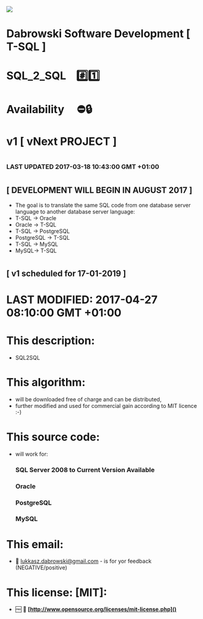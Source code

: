 <img src="https://github.com/Dabrowski-Software-Development/SoftwareDevelopment-T-SQL-3/blob/master/github_json2sql.png"></img>
# Dabrowski Software Development [ T-SQL ]
# SQL_2_SQL&nbsp;&nbsp;&nbsp;&nbsp;:hash::one:
#
#
# Availability&nbsp;&nbsp;&nbsp;&nbsp;&nbsp;:no_entry::lock:
# <strong>v1 </strong> [ vNext PROJECT ]
#
### <strong>LAST UPDATED 2017-03-18 10:43:00 GMT +01:00</strong>
#
#
## [ DEVELOPMENT WILL BEGIN IN AUGUST 2017 ]
- The goal is to translate the same SQL code from one database server language to another database server language:
 - T-SQL -> Oracle
 - Oracle -> T-SQL
 - T-SQL -> PostgreSQL
 - PostgreSQL -> T-SQL
 - T-SQL -> MySQL
 - MySQL-> T-SQL
#
## [ v1 scheduled for 17-01-2019 ]
#
#
# <strong>LAST MODIFIED: 2017-04-27 08:10:00 GMT +01:00</strong>
#
#
#
# This description:
 - SQL2SQL

#
# This algorithm:
  - will be downloaded free of charge and can be distributed,
  - further modified and used for commercial gain according to MIT licence :-) 

#
# This source code:
  - will work for:
    ### SQL Server 2008 to Current Version Available
    ### Oracle
    ### PostgreSQL
    ### MySQL

#
# This email:
  - :email:&nbsp;lukkasz.dabrowski@gmail.com - is for yor feedback (NEGATIVE/positive)

#
# This license: [MIT]:
 - :free:&nbsp;:book:&nbsp;**[http://www.opensource.org/licenses/mit-license.php]()**
